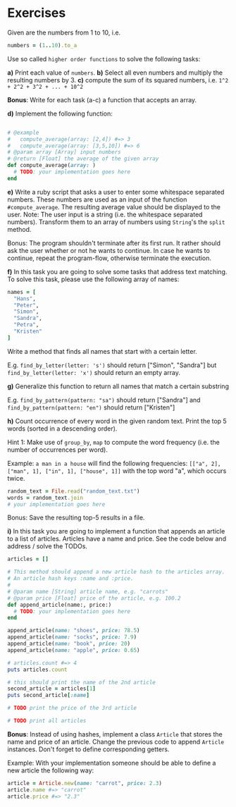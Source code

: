 # Exercises

Given are the numbers from 1 to 10, i.e.
```ruby
numbers = (1..10).to_a
```

Use so called `higher order functions` to solve the following tasks:

**a)** Print each value of `numbers`.
**b)** Select all even numbers and multiply the resulting numbers by 3.
**c)** compute the sum of its squared numbers, i.e. `1^2 + 2^2 + 3^2 + ... + 10^2`

**Bonus**: Write for each task (a-c) a function that accepts an array.

**d)** Implement the following function:
```ruby

# @example
#   compute_average(array: [2,4]) #=> 3
#   compute_average(array: [3,5,10]) #=> 6
# @param array [Array] input numbers
# @return [Float] the average of the given array
def compute_average(array: )
  # TODO: your implementation goes here
end
```
**e)** Write a ruby script that asks a user to enter some whitespace separated numbers.
These numbers are used as an input of the function `#compute_average`.
The resulting average value should be displayed to the user.
Note: The user input is a string (i.e. the whitespace separated numbers). Transform them to an array of numbers using `String`'s the `split` method.

Bonus: The program shouldn't terminate after its first run. It rather should ask the user whether or not he wants to continue.
In case he wants to continue, repeat the program-flow, otherwise terminate the execution.

**f)** In this task you are going to solve some tasks that address text matching. To solve this task, please use the following array of names:

```ruby
names = [
  "Hans",
  "Peter",
  "Simon",
  "Sandra",
  "Petra",
  "Kristen"
]
```

Write a method that finds all names that start with a certain letter.

E.g. `find_by_letter(letter: 's')` should return ["Simon", "Sandra"] but
`find_by_letter(letter: 'x')` should return an empty array.

**g)** Generalize this function to return all names that match a certain substring

E.g. `find_by_pattern(pattern: "sa")` should return ["Sandra"] and
`find_by_pattern(pattern: "en")` should return ["Kristen"]

**h)** Count occurrence of every word in the given random text. Print the top 5 words (sorted in a descending order).

Hint 1: Make use of `group_by`, `map` to compute the word frequency (i.e. the number of occurrences per word).

Example: `a man in a house` will find the following frequencies:
`[["a", 2], ["man", 1], ["in", 1], ["house", 1]]` with the top word "a", which occurs twice.

```ruby
random_text = File.read("random_text.txt")
words = random_text.join
# your implementation goes here
```
Bonus: Save the resulting top-5 results in a file.

**i)** In this task you are going to implement a function that appends an article to a list of articles. Articles have a name and price.
See the code below and address / solve the TODOs.

```ruby
articles = []

# This method should append a new article hash to the articles array.
# An article hash keys :name and :price.
#
# @param name [String] article name, e.g. "carrots"
# @param price [Float] price of the article, e.g. 100.2
def append_article(name:, price:)
  # TODO: your implementation goes here
end

append_article(name: "shoes", price: 78.5)
append_article(name: "socks", price: 7.9)
append_article(name: "book", price: 20)
append_article(name: "apple", price: 0.65)

# articles.count #=> 4
puts articles.count

# this should print the name of the 2nd article
second_article = articles[1]
puts second_article[:name]

# TODO print the price of the 3rd article

# TODO print all articles

```

**Bonus**: Instead of using hashes, implement a class `Article` that stores the name and price of an article. Change the previous code to append `Article` instances.
Don't forget to define corresponding getters.

Example: With your implementation someone should be able to define a new article the following way:

```ruby
article = Article.new(name: "carrot", price: 2.3)
article.name #=> "carrot"
article.price #=> "2.3"
```
